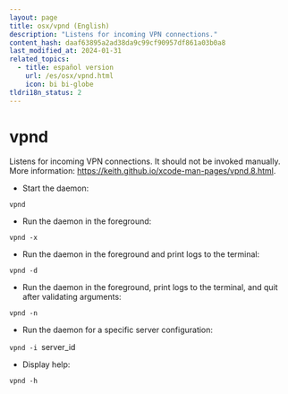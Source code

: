```yaml
---
layout: page
title: osx/vpnd (English)
description: "Listens for incoming VPN connections."
content_hash: daaf63895a2ad38da9c99cf90957df861a03b0a8
last_modified_at: 2024-01-31
related_topics:
  - title: español version
    url: /es/osx/vpnd.html
    icon: bi bi-globe
tldri18n_status: 2
---
```

# vpnd

Listens for incoming VPN connections.
It should not be invoked manually.
More information: <https://keith.github.io/xcode-man-pages/vpnd.8.html>.

- Start the daemon:

`vpnd`

- Run the daemon in the foreground:

`vpnd -x`

- Run the daemon in the foreground and print logs to the terminal:

`vpnd -d`

- Run the daemon in the foreground, print logs to the terminal, and quit after validating arguments:

`vpnd -n`

- Run the daemon for a specific server configuration:

`vpnd -i `<span class="tldr-var badge badge-pill bg-dark-lm bg-white-dm text-white-lm text-dark-dm font-weight-bold">server_id</span>

- Display help:

`vpnd -h`
